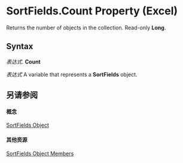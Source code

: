 
# SortFields.Count Property (Excel)

Returns the number of objects in the collection. Read-only  **Long**.


## Syntax

 _表达式_. **Count**

 _表达式_ A variable that represents a **SortFields** object.


## 另请参阅


#### 概念


[SortFields Object](a9c83ea1-1cd9-1552-1f03-71bd92a2cc72.md)
#### 其他资源


[SortFields Object Members](http://msdn.microsoft.com/library/3fe54843-d34a-5d1a-75d6-2645da2755bc%28Office.15%29.aspx)